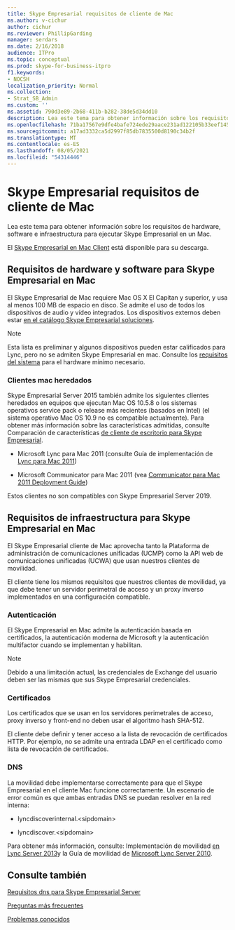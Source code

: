 ```yaml
---
title: Skype Empresarial requisitos de cliente de Mac
ms.author: v-cichur
author: cichur
ms.reviewer: PhillipGarding
manager: serdars
ms.date: 2/16/2018
audience: ITPro
ms.topic: conceptual
ms.prod: skype-for-business-itpro
f1.keywords:
- NOCSH
localization_priority: Normal
ms.collection:
- Strat_SB_Admin
ms.custom: ''
ms.assetid: 790d3e89-2b68-411b-b282-38de5d34dd10
description: Lea este tema para obtener información sobre los requisitos de hardware, software e infraestructura para ejecutar Skype Empresarial en un Mac.
ms.openlocfilehash: 71ba17567e9dfe4bafe724ede29aace231ad122105b33eef14550cbc781a79b1
ms.sourcegitcommit: a17ad3332ca5d2997f85db7835500d8190c34b2f
ms.translationtype: MT
ms.contentlocale: es-ES
ms.lasthandoff: 08/05/2021
ms.locfileid: "54314446"
---
```

# <a name="skype-for-business-on-mac-client-requirements"></a>Skype Empresarial requisitos de cliente de Mac
 
Lea este tema para obtener información sobre los requisitos de hardware, software e infraestructura para ejecutar Skype Empresarial en un Mac.
  
El [Skype Empresarial en Mac Client](https://products.office.com/skype-for-business/download-app?tab=tabs-3#Mac) está disponible para su descarga.
  
## <a name="hardware-and-software-requirements-for-skype-for-business-on-mac"></a>Requisitos de hardware y software para Skype Empresarial en Mac

El Skype Empresarial de Mac requiere Mac OS X El Capitan y superior, y usa al menos 100 MB de espacio en disco. Se admite el uso de todos los dispositivos de audio y vídeo integrados. Los dispositivos externos deben estar [en el catálogo Skype Empresarial soluciones](https://partnersolutions.skypeforbusiness.com/solutionscatalog). 
  
> [!NOTE]
> Esta lista es preliminar y algunos dispositivos pueden estar calificados para Lync, pero no se admiten Skype Empresarial en mac. Consulte los [requisitos del sistema](https://products.office.com/office-system-requirements) para el hardware mínimo necesario.
  
### <a name="legacy-mac-clients"></a>Clientes mac heredados

Skype Empresarial Server 2015 también admite los siguientes clientes heredados en equipos que ejecutan Mac OS 10.5.8 o los sistemas operativos service pack o release más recientes (basados en Intel) (el sistema operativo Mac OS 10.9 no es compatible actualmente). Para obtener más información sobre las características admitidas, consulte Comparación de características [de cliente de escritorio para Skype Empresarial](desktop-feature-comparison.md).
  
- Microsoft Lync para Mac 2011 (consulte Guía de implementación de [Lync para Mac 2011](/previous-versions/office/office-for-mac-2011/jj984275(v=office.14)))
    
- Microsoft Communicator para Mac 2011 (vea [Communicator para Mac 2011 Deployment Guide](/previous-versions/office/office-for-mac-2011/jj984270(v=office.14)))
 
Estos clientes no son compatibles con Skype Empresarial Server 2019.
   
## <a name="infrastructure-requirements-for-skype-for-business-on-mac"></a>Requisitos de infraestructura para Skype Empresarial en Mac
<a name="Infrastructure"> </a>

El Skype Empresarial cliente de Mac aprovecha tanto la Plataforma de administración de comunicaciones unificadas (UCMP) como la API web de comunicaciones unificadas (UCWA) que usan nuestros clientes de movilidad.
  
El cliente tiene los mismos requisitos que nuestros clientes de movilidad, ya que debe tener un servidor perimetral de acceso y un proxy inverso implementados en una configuración compatible. 
  
### <a name="authentication"></a>Autenticación

El Skype Empresarial en Mac admite la autenticación basada en certificados, la autenticación moderna de Microsoft y la autenticación multifactor cuando se implementan y habilitan.
  
> [!NOTE]
> Debido a una limitación actual, las credenciales de Exchange del usuario deben ser las mismas que sus Skype Empresarial credenciales. 
  
### <a name="certificates"></a>Certificados

Los certificados que se usan en los servidores perimetrales de acceso, proxy inverso y front-end no deben usar el algoritmo hash SHA-512.
  
El cliente debe definir y tener acceso a la lista de revocación de certificados HTTP. Por ejemplo, no se admite una entrada LDAP en el certificado como lista de revocación de certificados.
  
### <a name="dns"></a>DNS

La movilidad debe implementarse correctamente para que el Skype Empresarial en el cliente Mac funcione correctamente. Un escenario de error común es que ambas entradas DNS se puedan resolver en la red interna:
  
- lyncdiscoverinternal.\<sipdomain\>
    
- lyncdiscover.\<sipdomain\>
    
Para obtener más información, consulte: Implementación de movilidad [en Lync Server 2013](/previous-versions/office/lync-server-2013/lync-server-2013-deploying-mobility)y la Guía de movilidad de [Microsoft Lync Server 2010](https://go.microsoft.com/fwlink//p/?LinkId=798226).
  
## <a name="see-also"></a>Consulte también
<a name="Infrastructure"> </a>

[Requisitos dns para Skype Empresarial Server](../../plan-your-deployment/network-requirements/dns.md)

[Preguntas más frecuentes](https://go.microsoft.com/fwlink/p/?LinkId=798227)
  
[Problemas conocidos](https://go.microsoft.com/fwlink/p/?LinkId=798228)